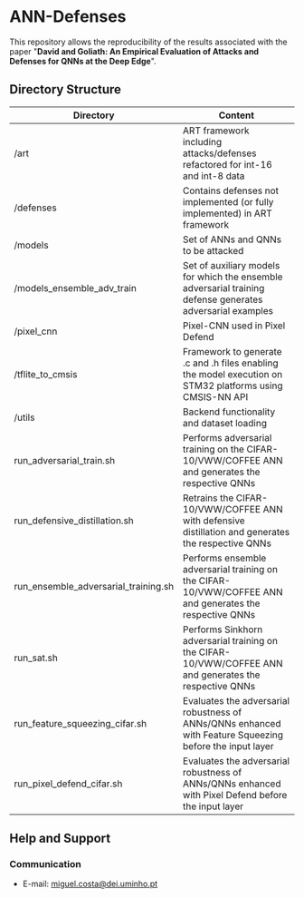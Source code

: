 # ANN-Defenses
This repository allows the reproducibility of the results associated with the paper "**David and Goliath: An Empirical Evaluation of Attacks and Defenses for QNNs at the Deep Edge**".


## Directory Structure

| Directory | Content |
| ------ | ------ |
| /art | ART framework including attacks/defenses refactored for int-16 and int-8 data |
| /defenses | Contains defenses not implemented (or fully implemented) in ART framework |
| /models | Set of ANNs and QNNs to be attacked |
| /models_ensemble_adv_train | Set of auxiliary models for which the ensemble adversarial training defense generates adversarial examples |
| /pixel_cnn | Pixel-CNN used in Pixel Defend |
| /tflite_to_cmsis | Framework to generate .c and .h files enabling the model execution on STM32 platforms using CMSIS-NN API |
| /utils | Backend functionality and dataset loading |
| run_adversarial_train.sh | Performs adversarial training on the CIFAR-10/VWW/COFFEE ANN and generates the respective QNNs |
| run_defensive_distillation.sh | Retrains the CIFAR-10/VWW/COFFEE ANN with defensive distillation and generates the respective QNNs |
| run_ensemble_adversarial_training.sh | Performs ensemble adversarial training on the CIFAR-10/VWW/COFFEE ANN and generates the respective QNNs |
| run_sat.sh | Performs Sinkhorn adversarial training on the CIFAR-10/VWW/COFFEE ANN and generates the respective QNNs |
| run_feature_squeezing_cifar.sh | Evaluates the adversarial robustness of ANNs/QNNs enhanced with Feature Squeezing before the input layer |
| run_pixel_defend_cifar.sh | Evaluates the adversarial robustness of ANNs/QNNs enhanced with Pixel Defend before the input layer |


## Help and Support
### Communication
- E-mail: miguel.costa@dei.uminho.pt

